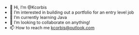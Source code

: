 - 👋 Hi, I’m @Kcorbis
- 👀 I’m interested in building out a portfolio for an entry level job
- 🌱 I’m currently learning Java
- 💞️ I’m looking to collaborate on anything!
- 📫 How to reach me kcorbis@outlook.com

<!---
Kcorbis/Kcorbis is a ✨ special ✨ repository because its `README.md` (this file) appears on your GitHub profile.
You can click the Preview link to take a look at your changes.
--->
